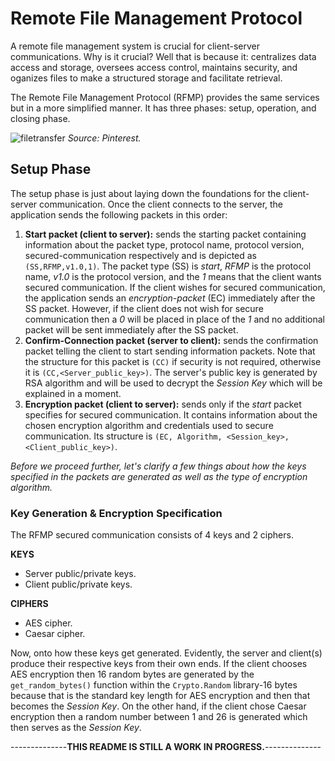 # Remote File Management Protocol

A remote file management system is crucial for client-server communications. Why is it crucial? Well that is because it: centralizes data access and storage, oversees access control, maintains security, and oganizes files to make a structured storage and facilitate retrieval.

The Remote File Management Protocol (RFMP) provides the same services but in a more simplified manner. It has three phases: setup, operation, and closing phase.

![filetransfer](https://github.com/user-attachments/assets/b1c5b520-e6e4-43b4-b606-85c9ec80cdc2)
_Source: Pinterest._

## Setup Phase

The setup phase is just about laying down the foundations for the client-server communication. Once the client connects to the server, the application sends the following packets in this order:
1) **Start packet (client to server):** sends the starting packet containing information about the packet type, protocol name, protocol version, secured-communication respectively and is depicted as `(SS,RFMP,v1.0,1)`. The packet type (SS) is _start_, _RFMP_ is the protocol name, _v1.0_ is the protocol version, and the _1_ means that the client wants secured communication. If the client wishes for secured communication, the application sends an _encryption-packet_ (EC) immediately after the SS packet. However, if the client does not wish for secure communication then a _0_ will be placed in place of the _1_ and no additional packet will be sent immediately after the SS packet.
2) **Confirm-Connection packet (server to client):** sends the confirmation packet telling the client to start sending information packets. Note that the structure for this packet is `(CC)` if security is not required, otherwise it is `(CC,<Server_public_key>)`. The server's public key is generated by RSA algorithm and will be used to decrypt the _Session Key_ which will be explained in a moment.
3) **Encryption packet (client to server):** sends only if the _start_ packet specifies for secured communication. It contains information about the chosen encryption algorithm and credentials used to secure communication. Its structure is `(EC, Algorithm, <Session_key>, <Client_public_key>)`.

_Before we proceed further, let's clarify a few things about how the keys specified in the packets are generated as well as the type of encryption algorithm._

### Key Generation & Encryption Specification

The RFMP secured communication consists of 4 keys and 2 ciphers.

**KEYS**
- Server public/private keys.
- Client public/private keys.

**CIPHERS**
- AES cipher.
- Caesar cipher.

Now, onto how these keys get generated. Evidently, the server and client(s) produce their respective keys from their own ends. If the client chooses AES encryption then 16 random bytes are generated by the `get_random_bytes()` function within the `Crypto.Random` library-16 bytes because that is the standard key length for AES encryption and then that becomes the _Session Key_. On the other hand, if the client chose Caesar encryption then a random number between 1 and 26 is generated which then serves as the _Session Key_. 

--------------**THIS README IS STILL A WORK IN PROGRESS.**--------------
